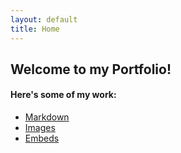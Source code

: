 ```yaml
---
layout: default
title: Home
---
```


## Welcome to my Portfolio!


#### Here's some of my work:

- [Markdown](02-markdown-examples)
- [Images](03-images-examples)
- [Embeds](04-embeds-examples)
